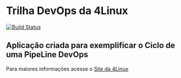 # Trilha DevOps da 4Linux

<!-- Altere a Flag abaixo com sua URL do Travis -->
[![Build Status](https://travis-ci.org/geovanepires/DevOpsLab-HelloWorld.svg?branch=master)](https://travis-ci.org/geovanepires/DevOpsLab-HelloWorld)

## Aplicação criada para exemplificar o Ciclo de uma PipeLine DevOps


Para maiores informações acesse o [Site da 4Linux](https://www.4linux.com.br/cursos/devops)
